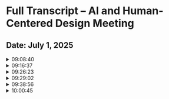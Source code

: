 
# Full Transcript – AI and Human-Centered Design Meeting
## Date: July 1, 2025


<details>
  <summary>09:08:40</summary>

A recent MIT meta-analysis examined over 100 studies asking: **Does AI improve human performance in real tasks?**  
Surprisingly, the answer is often **no**—especially **for decision-making tasks**.

## Core Insight

**In many cases, people + AI performed worse** than either people or AI alone. This tends to happen when the **type of task** is not well-suited for human-AI collaboration.


## Problem Types: Rough vs. Sharp Edges

### Sharp-Edged Problems
- Only one correct answer
- Examples: fraud detection, medical classification, spam filtering
- AI is either right or wrong
- Humans **over-trust confident AI outputs**
- **Design risk**: errors can be costly and misleading

### Rough-Edged Problems
- Many acceptable solutions
- Examples: writing, coding, design
- AI gets the user 80% of the way; human finishes
- **Lower risk**, more room for creativity
- Works better with current generative AI systems

---

## Design Recommendation

> "If possible, **turn a sharp-edged problem into a rough-edged task**."

- Example: Instead of having AI predict construction flaws (sharp), have it surface **possible weak points** and let a human engineer review them (rough).
- This reframing increases the chances of **beneficial human-AI collaboration**.

---

## Takeaways for Designers

- **Generative AI thrives in ambiguous, creative spaces**
- **Human-AI integration needs careful interface design**
- **Avoid blindly trusting AI in high-stakes, sharp-edged contexts**
- Reframe tasks to reduce the **impact of inevitable AI errors**
- Augment human capability, **don’t replace it**

---

*“It’s not that AI is worse at sharp problems. It’s that humans are less forgiving of errors in high-stakes decisions.”*
"""

<details>
  <summary>09:08:40 transcript</summary>

Ai over-reliance. Um, and if you haven't caught this yet, we will be doing it soon. And this is a big debate about whether AI makes us better at what we do. And there was this piece of work. That came out, I think, the end, yeah, end of 2024, so maybe a little over 6 months ago. Where they're looking at. From MIT, where they're looking at. What's called a meta-analysis. Of all these studies where they give people AI and see whether it makes them better at their jobs.And so they're gonna compare. The person with AI. To whichever one is better, the person alone. Or the AI alone. It looks like the image isn't working? Let me stop and reshare. That's weird. I've never had that problem before. Let's see if that helped.

Um. The… that's so weird. Um…. Uh, do we blame Zoom, or do we blame Apple? I'm not sure. Uh, probably Zoom. The…. So, what they started… so they looked at all these studies of.

People with AI, and…. And they produce over 100 studies, and they produce the following. This is a graph. In this graph.I'm gonna help you walk through it for a moment. The vertical line, the big… at zero.Is, uh, says that in this study. The….
People plus AI did exactly as well, no difference. Then people alone are AI alone, the better of people alone are AI alone.
Each sort of little horizontal line in this graph is one study that they picked up from the academic literature.
Anything that's in the red, to the left of zero, means that people plus AI did worse.
Then people alone or AI alone. Anything to the right of zero in the green.
Is that people plus AI did better than people longer AI alone.
So I hope what you're gathering here. Is that, on average, people are performing worse with AI.
Then the better of humans or AI alone. That is wild.
I sort of read that as people throwing AI at things without having designed well.
How it's supposed to integrate. Into that task, or into that job.
And I want to lay out. The authors do a bit of analysis that I think helps us make sense of this.
The stuff that was most likely to be in the red.
Or what are, like, called decision-making tasks, so these are, like, classification tasks. Like, is this….
Person gonna get readmitted to the hospital in the next month, you know, given.
The following, uh, you know. Comorbidities and other kinds of things. And the things that were most likely to be green, those… the studies were content creation, so, like.
Coding, writing, you know, copy, uh, all these kinds of things.

And… so…. I have a theory about what's….
Going on. What I think what is going on….
Is that, um…. The… I'm gonna put it this way.
I want to draw a distinction between what I call rough-edged problems.
And… sharp-edged problems. I'm claiming that, basically.
There's no difference in the underlying quality of the AI between these kinds of problems.
But…. Given an equivalent capability.
Generative AI sort of works sooner, faster. Proponents with rough edges than sharp edges. What do I mean? Okay.
A rough-edged problem is a problem with many correct solutions. Writing, drawing, playing Mario.
Coding, all those kinds of things. A sharp-edged problem.
In contrast, is where there's only one correct solution. Agentic tool use, decision problems, prediction problems.
Like, spam filter. Classic sharp edge problem. You're either right or you're wrong.
My claim here, I think of the sense that I make of this, as this literature starts to… it keeps advancing.
Is it's not that the AI is inherently better or worse.
**For rough and sharp-edged problems. It's that, actually, it's on our side as humans, our tolerance for error is very low**.

In sharp-edged problems. And the….
So, just think of it this way. Shortage problem, I mentioned spam filter.
Spam filters have been around since the 90s. But it's only been in the last couple years, I think, that the spam filter has been good enough that I haven't had to check my spam folder, like, literally every day, because I would miss some really important.
You know, email from my boss or something like this. And if you take it back to this.
Um, there's a question from…. From Susan, aside from the one about Sonic, who is quite cool. I actually… I was a Sega kid growing up.
Um, if you Google this. Title, you should be able to find the paper, it's open access.
So, when they say that the biggest losses are for decision-making tasks and the biggest wins are for content creation tasks.
I think what's really going on is about rough versus sharp-edged problems.
So, um…. I think what's going on here is that a lot of the red ones are sharp-edge problems, where essentially the AI's either right or it's wrong, and as we'll talk about in the course.
When it's wrong, it sort of still influences us, and we're like, yeah, it might be right, and you go with it. Whereas with a rough-edge problem, the AI can get you 80% of the way there.
And then you can carry it the rest of the way, and get something that's better. So just to pause for a second, I think, like, the sense I make of this from a design perspective.
Is that if you can, at all possible. If it's at all possible, turn a sharp-edged problem. If, like, if the….
If leadership is, like, giving you a sharp-edge problem, like, oh, create a, you know, AI augmented solution for, whatever, detecting.
Flaws in this, you know, construction material or something like that.
Try to turn it into a rough-edged problem. And you're going to see much….
Bigger benefits much sooner. Which is to say, oh, okay, well then what I'm gonna do is I'm gonna use the AI to sort of spit out a bunch of potentially relevant information, but it's not going to make the….

The prediction itself is just going to tell me what I ought to be paying attention to, and let me sort of follow through from there.
Trying to transition, I think, from sharp edge to rough-edged is gonna be a pretty useful design technique going forward. Um….
A rough, uh, excuse me, I shouldn't use that term. A way to think of it would be….
There's, like, a circle of the things that AI, I think, can do sort of fully autonomously right now.
Let's call those the sharp-edged problems, right? I don't have to oversee it.
Then there's another set of… there's like a ring outside of that, which is….
Problems that people with AI can solve. Effectively, and I'm gonna call that rough-edged. Like, if the AI can get me 80% of the way there, I can finish it.
I think that's a… that's the space of rough-edge problems. I think that's where design can really flourish.
Is in that space of rough-edged problems. So, uh, I want to stop talking for a minute, because I'm more interested in hearing what you all have to think.
Um, the. So, I would invite you in the chat, or raise your hand in Zoom. I want to talk a little bit about this. Have you….
Run into these kinds of situations? Does this resonate? Does this not resonate? And you think, I'm totally just blowing, you know, hot smoke here. What's going on?
</details>
</details>


<details>
  <summary>09:16:37</summary>

The discussion focused on the challenges and strategies in using AI for **high-risk and safety-critical environments**, like fraud detection, moderation, and banking. Participants explored the practical tension between **rough-edged** and **sharp-edged** problems and how organizations manage AI's limitations in real-world applications.

## Key Concepts

### Sharp-Edged Problems
- Only one correct answer (e.g., fraud, moderation, prediction).
- AI makes confident errors, which are hard to detect.
- False positives have serious consequences (e.g., blocking legitimate transactions).
- Organizations like banks build **tiered response systems** to triage AI decisions based on confidence levels.

### Rough-Edged Problems
- Multiple acceptable outcomes (e.g., data querying, writing scripts).
- AI is helpful in providing draft solutions users can refine.
- Designers can convert sharp problems into rough ones for better collaboration.

---

## Discussion Highlights

- **Ashley** emphasized the importance of scale: AI handles massive data efficiently, but risk must be carefully managed.
- **Georgie** shared how moderation AI is tuned to be overly strict to avoid violating rules—a trade-off between **false positives and platform safety**.
- AI is built to **make mistakes**, and design must account for that fact.
- Designers must move away from assumptions of “perfect AI” and instead focus on **transparency and user oversight**.

---

## Design Strategies

- **Triage Models**: Use AI for high-confidence outputs; defer unclear cases to humans.
- **Prompt Engineering**: Carefully craft AI prompts to reduce risk.
- **Cognitive Forcing Functions**: Have users make their own judgments before seeing AI suggestions to prevent blind acceptance.

---

## Insightful Quote

> "Designing for AI means designing for error—because it *will* be wrong, and it won't always know when."


This conversation reinforced the need for thoughtful AI integration that emphasizes **collaboration over automation**, **control over convenience**, and **trust over speed**.

<details>
  <summary>09:16:37 transcript</summary>

Someone's gonna have to bite the bullet and be the first one.Yeah, Ashley, thank you.I'll buy a bullet. Um…. Congratulations again for, uh, becoming full professor. That's really exciting.

09:16:45
My mom just says congratulations, so now I'm feeling really good.
09:16:48
Yeah, I… you and I both… I… I talked to my mom at least once a day, and we're texting constantly, so….
Yeah, here's to all the people who talk to their moms.
Um, I…. I think in general.
Just in general, what you've said about. Um, rough versus sharp edge problems works, um, but when you get into, um.
For example, the fraud space. Um, fraud can be.
I think… I guess it's… it's sharp in terms of it….
If there's a transaction, it either is or is not fraudulent.
Um, and one of the ways that AI helps in situations like that.
Um, just one of the many ways is scale. So, um….


09:17:43
It's not… I mean, it wouldn't necessarily be for the…. On the consumer or customer end, although there are aspects to what I've worked on that are on the consumer-customer end, it tends to be more.
The back end, like on the bank sides. But when you have….
Not just sharp-edge problems, but problems. That have very severe consequences, if not handled correctly.
09:18:10
Yes.

09:18:10
And those are at scale. Ai can help with the.
Scale. So, like I said, I think, in general. I think it's just, like, kind of a good generality.
But then when you start thinking about specific applications. And specifically in, um.
Safety-critical or high-risk, or highly regulated environments. That's where you get… I see we start getting caveats, which is….
We have masses amounts of data, it's really important that we see the red flags, and we need AI to help us with that.
So that was my… my point. That's all.

09:18:45
Right. Yeah, so there are a couple things embedded in that. I think one is….
That your tolerance for risk. Will impact whether… I think even you can deploy AI. So, like, yes, AI helps you at scale.
But imagine that, um, I don't know, 1 in 10 AI.
Classifications were false positives. So you were, like, denying, you know, credit card transactions.
Um, a lot that we're actually not fraudulent, then your customers would also get really upset.
And, um, and so as a result, I think a lot of companies.


09:19:24
Have to do this very complex calculus of, like, what is the sort of cost of a false positive to us?
And how did we trade that off against the scale? So, um, you know, a lot of….
Tech companies have to deal with this, too. The titles are often different, they often live in what's called integrity.
Teams where they're trying to get rid of fraudulent accounts, or, you know, social media manipulation.
And so, you know, it'll often use some sort of tiered thing, where if, like, the AI is very confident, it just sort of actions on it. If it's sort of a yellow light, it'll route it to human review, and if it's a red light, or sorry, if it's a green light, I got the lights mixed up.
Greenlight, it's fine, it'll just sort of let it through. And I suspect that a lot of….
Yo, if you are in a space where ultimately there's no way to turn the sharp-edge problem into a rough-edge problem, I feel like that's sort of the most common.
Triage technique is essentially to have the AI cover the 95% of the cases that are just really obviously clear.
And then, sort of flagging the other 5%, where it says, well, here's what I'm thinking about.
And then letting human review handle that, and then you toss that into the training data.
So, yeah, I mean, I agree, but I view it mostly as a result of the, sort of.


09:20:34
The loss…. Like, the risks that you take on.
In banking, like, the downside risks are often so huge. That, like, you make different decisions than if it's, like, a consumer app.

09:20:46
Where it's like, okay, it's fine if it, like, mistrans… you know, mistranscribes me occasionally.

09:20:50
Yep, and just in… if anyone has banked at Chase and wonders why.
They get so many transactions stopped. This is why Chase has really, uh, really conservative, uh, calculations.
When it comes to fraud and risk. Um, it tends to make Chase a little safer.
Or a lot safer than a lot of other financial institutions.
But it also stops a lot more payments, and many of them are false positives, so….

09:21:18
Yeah. Yeah, I, uh…. Y'all should keep your hands up if you're interested. Like, Georgie, were you no longer interested?

09:21:27
Yeah, I can go. Thank you, thank you for this, like, uh, the idea. I haven't posed in such a way, like, rough… roughage problem, this is….
Uh, it was this verse of sharpitch problem, and I felt the same, actually, because I work as a product designer, and I have, like, a lot of working with data, and while I'm working with data, I need to write a lot of code to retrieve data from SQL and so on.
And different, uh, different syntaxes using. And I feel why I'm preparing a script, and it's definitely rough, uh, roughage problem. I need to retrieve my data, and I can just.
Tune my script to… to get the data that I'm really interesting about, and do, like.
Better decisions based on the data that, uh, that…. Ai can help me retrieve, but on the other hand, where I have, like, an AI feature implemented in a product that I'm working on, and here's, like, the, uh, definitely a sharp edge problem.
Which is, for example, a moderation, and because I'm working on a communication platform, and for a B2B segment, so the all-employee can type whatever they want, and as a.
Safe… safe feature for admins, for, uh, for CO, and for example, uh, for HR, there's, like, a moderation feature that prevents from boosting, for example, personal data. Ai, just understands.
And here, actually, I feel that we're right now building process around false positives, because we are, uh, we are….
Tune our prompting in a way to build more false positives, rather than, uh, rather than.
Flood, uh, flood with a… with a possible violation of rules in the platform, because it can lead to problems.
And here we just communicated with the clients in such a way that, uh, we had… we more it, like, in a stricter way, prompting to generate more false positives, to not let, like, the real positive stuff.
Go to the platform and be available to everyone and just violate some rules, and I don't know, leak the data, of course, to clients, customers, and so on.
So, that's kind of interesting how the…. Probability of errors.
Choose how we build processes inside… inside the platform, yeah.

09:23:41
Well, I think what's unique about designing for AI is that.
It will make errors. You have to design around not only the, like.


09:23:50
But, like, it might, but that it will. Like, AI, by definition.
Unlike basically any other tool you've used, you're, like, using a tool that is gonna make mistakes.
Right? And those mistakes can come for many different reasons. It might be because, you know, it wasn't in the training data.
But it might also just be because, like, it's an uncertain outcome.
Um, and…. I don't think we have great design patterns for conveying that right now.
This is… you know. The people's usual first stop, and we'll talk about this in the course a bit, is to, like, just sort of, like, add confidence intervals, or, you know, sort of….
Confidence indicators. But unfortunately, there's no way to really calibrate these things. The problem is that when the model is wrong.
When it's really wrong, it often doesn't know. It's like, they're often confidently wrong.
Um, you may remember a number of years ago when, like, you know.
Alphago beat the world's grandmaster at the game of Go. And, like, most of the time it was just.
Totally, like, defeated. It was, like, not… no contest. But there was one game where it really… you know, he beat it really handily, and he did it by making some move that was really wild, so weird that it had never seen it in its training data.
And then AlphaGo had just had… was pushed over to some weird part of its probability distribution and just started.
Making effectively random moves. Um, it'd be like, you know, those cartoons you watched when you were a kid, when, like, you asked the robot something, like.
Logical, like, uh, something weird and just sort of, like, blows steam out of its ears. That's basically what happens, except your AIs will do this too, it'll just not be obvious.
Um, and so…. How do we….
How do we design around an assumption that the AI will be wrong and it won't know when it's wrong?
I think that usually the sort of first idea is, like, oh, well, we'll just have a human oversee it.
But as we'll talk about in the course, often people sort of are too willing to go with what the AI suggests.
And so. The only sort of surefire way to do it is to have these sort of, like, cognitive forcing functions, as they're called, where you, like.
Have the person first guess on their own, then you unveil what the AI says, and then you ask them to make a final decision, or something like this. But it's… that takes away a number of the benefits of using AI in the first place. That's why I'm suggesting try to, like, turn things into rough-edged problems, because then.
Sort of, I can use it as a starting point and then continue.
</details>
</details>

<details>
  <summary>09:26:23</summary>

**👤 Speaker:** Jesse (Cybersecurity Designer)

## Design Challenge:
In cybersecurity, most tasks are **sharp-edged problems** — users want exact answers (e.g., detecting threats in a network).


## Jesse's Design Strategy:
- Instead of trying to make the AI solve everything exactly, the team is **reframing the sharp-edged problem into a rough-edged workflow**.
- The AI **suggests potential threats** and labels them with uncertainty.
- Users are informed: *“This is an AI-generated result, and may contain false positives.”*
- If the user disagrees, they can **dismiss it with a click** — this feedback is then used to improve the AI model.

## Why This Works:
- It embraces the **limitations of AI**, rather than pretending it’s always right.
- Builds **user trust** by:
  - Explaining the AI’s role clearly
  - Allowing user feedback
- Turns rigid classification into a **collaborative detection process**.

## Key Design Principles:
- **Explainability**: Users know what the AI is doing and why.
- **Human-in-the-loop**: Users validate and correct AI suggestions.
- **Learning from feedback**: Dismissed suggestions help retrain the model.

## Instructor Response:
- Agreed with the approach as a **practical and realistic way** to handle AI's imperfections.
- Emphasized **pragmatism over hype**, highlighting that AI design today is about making the most of existing tools with **clear, user-centered interactions**.

<details>
  <summary>09:26:23 transcript</summary>
Jesse!
Okay, so I… Heidi resonates on everybody's saying, uh, I work in cybersecurity, and I'm currently designing an AI tool.
And in cybersecurity, most of the problems are actually sharp-age problems. So for users.
People actually wanted to find the needle on the haystack. So they wanted to find the exact threat or attack that's happening in their network.
But then for the AI tool, we're actually… I don't know if that's… we're trying to turning ShopReach into raw fish onto, Professor, you said this is a kind of, like, a design.
Direction that I realized, actually, we're trying to turn this sharp age problem into a….
Into a raw fish problem. Um, and then, so we're giving users a lot of suggestions, like, these are potential risks in your network, these are… this might be attacks.
A lot of them are actually false positive, and then what we have designed… I mean, we're still trying to do a lot of user testing and user research. What we're trying to do is, we make AI.
Kind of, like, uh, explainable. Like, in the beginning, we clearly tell the user this is the result from AI. And so user understand that AI sometimes might give you a false positive result.
And then we ask the user for their feedback. Like, if they see this is a false positive.
They… there's a little button they could click to dismiss it, and then we take that as a….
As a result, we could use it to help us to improve our AI model. So that's… that's what we're doing right now.
For the AI… AI products we're designing in our company. Um….
Nothing, nothing, nothing special or creative, just wanted to say, like, this is exactly what we're using impractical.

09:28:16
Yeah, I mean, I… I…. I don't really actually have strong comments on that. I mean, it seems like a reasonable approach. I'm curious if others have sort of aligned on a similar approach?
I think, like, it just seems like, sort of, the practical right way to think about it in many ways.

09:28:40
Yeah, I mean, people love to proclaim, like, from the rooftops, these huge, like.
Grand theories of AI and how it's gonna, like, you know, whatever, we're gonna hit AGI, blah blah blah. I'm actually… I'm kind of a… not a skeptic, I'm just much more of a pragmatist, I'm just like, well, here's what we've got today, and here's how we design with it.
So, I agree with your approach. Ivy, do you want to jump in?
</details>
</details>

<details>
  <summary>09:29:02</summary>

**Does the use of AI for ambiguous, rough-edged problems contradict the original purpose of automation—offloading precise, rule-based tasks?**

## Key Insights

### 1. **Shift from Automation to Augmentation**
- Ivy questioned whether designing AI for rough, ambiguous problems goes against the traditional idea of automation.
- The instructor responded that while early AI hype emphasized full automation (e.g., replacing radiologists, coders), this was largely **overhyped**.
- Instead, the focus should shift to **augmenting human capability**—supporting and enhancing what humans already do, not replacing them.

### 2. **Replacement vs. Empowerment**
- **Some rote jobs may be replaced**, but the most exciting opportunities lie in augmentation.
- Augmenting user workflows can lead to tools users **don’t want to give up**—a more powerful emotional attachment than automation.

### 3. **AI Design Should Be Embedded, Not Just Chat-Based**
- Many current products wrap a chatbot around a feature—**a weak design choice**.
- Stronger integration involves **embedding AI in traditional GUIs**, allowing for layered, context-aware assistance.

### 4. **Prompting Quality Impacts Output**
- Another participant shared how prompting quality (more context, better parameters) dramatically affects AI response quality.
- **Training users to prompt well** and understanding that AI needs structured inputs can improve performance.

## Takeaways for Designers
- Think in terms of **augmentation, not automation**.
- Design for AI **error and uncertainty**.
- Help users provide **richer prompts** and **meaningful parameters**.
- Move beyond chatboxes—**layer AI within traditional tools** for deeper functionality.

*“The future of AI design lies not in replacing humans, but in giving them superpowers.”*

<details>
  <summary>09:29:02 transcript</summary>

Sure, yeah. My name is Ivy, and I really interested in the concept that you just mentioned about ROFA and ShopEdge. I did put the question in the chat, but I just wanna, um….
Speak out loud here. Um, so my question is, does this contradict with the original goal of.
Automation. So, which aim to offload pre-sized, repeatable, and rule-based tasks.
If AI is better suited for ambiguity or approximation, how do we reconcile that with the foundation ideas behind automation?

09:29:41
Yeah, I think… no, it absolutely contradicts that, but I never thought that that was the original goal. Maybe other people did.
I do think it got a lot of, um…. Airtime, so to speak. I think Jonathan was saying something similar in the chat.
Where, uh, you know, it's like, he would be like, you may have heard, oh, AI's gonna replace radiologists, AI's gonna replace coders, AI's gonna replace designers, like, everyone's replaced, there's no one left.
Um, I think that this is…. More hype than substance in many ways. And… and I think that it's….
Both, sort of, wrong and pragmatic terms, in terms of what I… or predictive terms of what I think will happen, and wrong maybe in terms of… in normative terms of, like, what should happen.
So, I think that in most cases… so, first, I need to acknowledge, I think there will be.
Replacement and displacement. Like, AI will replace some jobs. I think that seems inevitable. I don't know that I can predict strongly which ones those will be.
Um, but certainly jobs that involve. Very few tasks that are all extremely rote.
Seem the most likely. Um, that said, I think the broader transformation that no one is paying attention to, or not enough people are paying attention to, is the sort of broader.
Augmentative transformation. You know, that's why I sort of put this whole unit in the course, is like.
Trying to orient the designers around, well, what is the augmentation solution here? In part because if you try to replace, then you get all of this organizational friction and pushback.
Um, and in part because, you know, if you augment, you give people superpowers, they will, like.
Say, you know, pry your product out of my cold, dead hands kind of thing. You want that kind of emotional reaction to your design.
Um, and I think that, honestly, in most cases. You know, augmentation is the thing that winds up being transformative.
Right? Let's think about prior technologies. It wasn't…. Just that it took… like, yes, it took over….
Things that we've been doing in other ways, but then it opened up this much broader set.
Of uses that we had never previously imagined. And those are all augmentative.
Like, okay, my hot take, basically, is that I think we're in the MySpace era.
For AI, right? We have this interesting technology. It is clearly capable of something.
But people have not figured out the genre. And it's… I think that the….
You know, people are just all rushing to study, like, the technical bits of AI, and look, they're in my department, I teach these people too.
But I think the transformative bit is gonna actually be at the app layer.
In the next 5 years. Like, I think that there's just gonna be this huge opportunity to redefine what people do with AI, how that augments us.
That I really want to keep… try to keep our focus on.
That's, again, my hot take. Um, let me jump over to the….
Chat. There's some discussion of MCP, model context protocol. Um, I think….
Potentially. I mean, the vision of model context protocol is that, you know, sort of any app can send.
You know, information and queries over to, you know, a chat GPT, right? So, in principle, the promise of this is that it can become much more integrated.
With a lot of different applications, and I think that is going to push us in interesting….
Waze design-like. I do think… okay, here's another hot take. Um, most people think that designing with AI right now is wrapping a chatbot text box around their product.
I think this is stupid. Um…. And instead, often this AI will be transformative, but I think it's not gonna look like that. I think it might be, like, layered inside of the system, and we may still have very traditional GUIs.
For the interaction with these things, but it's… they're just going to be much….
More, sort of, extensive in what they can do. When designed correctly. Um….
So, Omar points out in the chat, has it been replacing jobs and coding customer service? Um….
That's a good question. I actually haven't seen strong evidence. I think some companies have done this, and then some of them rehired afterwards.
Um, I've not seen…. I will say… okay, so on the education side, look, Stanford is not a very average university.
Our students in CS are still getting entry-level coding jobs. They are having to race a little bit more to get them. They're not, like, falling from the sky like they were 10 years ago.
Um, but I haven't seen…. Sort of large-scale layoffs, as much as the CEOs keep saying that this is going to happen.
I would love to have that kind of conversation. Um, the… Okay, Joey, I think, has been waiting. Shall we jump to Joey?

09:34:36
Hey, how's it going? Thanks. Um, two questions, uh, one question quick. Um, there's a task in my assignments about propose a design concept for AI Power. Is that….
Related to the capstone, or just its separate project altogether? I just didn't know if I should wait to do that to get more….
In depth here, or does that make sense, or…? Good question. It's called the, uh, the assignment is called Propose a Design Concept for an AI Powder Interactive Product. Is that….

09:35:02
Related to our capstone project, like, the beginning of it? Can we hold off on doing that right away, or, like, can I just… or should we….
09:35:04
Yeah, I think that's the first step here. Let me… I actually have a backup….
So there is a… yeah, yeah, no, here, I'm just throwing up the whole thing so you can see, sort of, the arc of the project. Um, the first part will be….

09:35:18
To… so the course isn't itself end-to-end isn't very long, so….
We… you might need to…. Stick with the timeline that they're giving you if you want to have time.
We're not implementing this, um, just to be clear, so it's like, part one is basically to do what you'd normally think of as sort of, like, need finding or problem identification, um.
You know, what is it… what do you think might be augmented with AI? And the second part is going to be, essentially, you know, you're going to be using Figma or other tools, um, to prototype what this is going to be like.
Um, given the short…. Length of the course, we're not going to do. Um, normally what I would do with my students is a round of, sort of.
User feedback and iteration. Here, I actually… due to the, kind of, construction of the course, I wanted the third part to be around sort of like a….
Um, and ethics and societal Impact Review. Uh, like, when other people start using this, how's it going to impact things? So, this is roughly how this is going to lay out.
So, I would encourage you to, yes, just jump. In. If you feel like you need more time, I… I mean.
I'm not Enrique, I don't… I'm not global alumni, so I don't know exactly how this… the timeline works, uh, in the sense of, like, if you.
Turn it in late, what happens? I assume they don't send the Spanish Inquisition after you, but it might delay the feedback.

09:36:40
No, that makes sense, thanks. Yeah, I was just… I didn't know if, like, I had to think about the whole project, like, what I was gonna research a little bit and talk about this, or it was totally separate, so I'll just make sure I do it now, but uh….

09:36:50
Knowing that this is part of the capstone, and I gotta think about if it's….

09:36:54
Something I want to go all the way through. Gotcha. Okay, and sorry, just to add to the Sharp Ruff really….
Great thinking, I can help the team out. We've been struggling a little bit designing products. One of the things… I don't know if it's related, but might is….
I guess I didn't know at the time, but the roughs… the rough side of things were struggling with.
The users, either internally our teams or consumers that we build for.
We're noticing that we're struggling really bit with the rough side when it's not, like.
Sharp, meaning…. They don't… the users don't know the parameters to do, and it makes a big difference on what AI.
Gives you as a solution. For example, you know, if you're, uh.
A designer, and you say, hey, I want to… I want this pattern, can you give me some examples? And, uh, I want to see if it's compliant for accessibility.
They don't understand it. Well, you have to say what country you want it to be compliant for.

09:37:39
And, like, what's that… you know what I mean? They don't, so….
We're always getting these false positives, but at the same time, when we actually start talking to teams.
We realize that a lot of the… we can get a better success rate.
On the answers from AI. When we help them and educate them with, you know, training.
On how to prompt better, and how to do better parameters. Like, you can't just assume AI knows who you are.
Like, you have to give it a lot of parameters, or even constraints, like the person you are, what's the category you're in of industry, like.

09:38:06
Yeah. Yeah, yeah, I mean, I… okay, so broadly, I agree. I actually… I want to have a longer conversation about that, so I want… can I defer my thoughts on that for just a moment, and then maybe we'll talk?

09:38:10
And the more we notice, the more…. Parameters that our users are giving.
The better AI is providing a more, like. A better solution for. And I don't know if it's real… I'm really interested, and I'll definitely test it with the teams, but uh….
And I'll chat with the teams about this, you know, let's see how this works when we….
Really prompt a little bit better, do multiple prompts, go in deep, right? Go in deep, don't just….
Do two prompts, and then…. That's the solution, right? So, yeah, really interesting, a good take, but I'm just wondering what are your thoughts on this?
The more parameters you give it, the tighter it is. I don't know, yeah.
Sure, sure.
</details>
</details>

<details>
  <summary>09:38:56</summary>

### 1. **Automation vs. Augmentation**
- AI is more effective at synthesizing and generating content than fully automating complex workflows.
- Full automation remains brittle, especially when dependent on multiple AI modules each prone to error.
- Most jobs consist of diverse tasks, some suitable for automation, but many better suited for augmentation.

### 2. **Heuristic Evaluation with AI**
- AI models like VLMs (e.g., Google Gemini) can critique UI designs using known principles (e.g., Nielsen’s heuristics).
- These models can identify usability issues but still require human oversight and prioritization.

### 3. **Vibe Coding and Prompt Engineering**
- Tools like Figma’s vibe coding features can generate hi-fi mockups based on descriptive prompts.
- Concerns include difficulty in fine-tuning outputs and the risk of presenting high-fidelity visuals too early, leading to biased feedback.

### 4. **Blurred Roles Across Teams**
- AI tools are enabling PMs to create prototypes, traditionally the domain of designers.
- This can cause confusion or overattachment to design artifacts not reviewed by design teams.

### 5. **Collaborative and Responsible AI Use**
- Suggestions include marking AI-generated designs to prevent miscommunication within teams.
- Designers can embrace a guiding role, helping others use AI tools within brand and UX standards.

### 6. **Design Democratization**
- With AI’s assistance, roles are blurring between PMs, designers, and engineers.
- While this increases accessibility, it also demands clear communication protocols and internal guidelines.

## Conclusion:
The discussion highlights a shift toward collaborative design environments where AI is a tool for empowerment rather than replacement. Participants emphasize the importance of shared design languages, proper prompt use, and ensuring AI outputs are contextualized and responsibly used.

<details>
  <summary>09:38:56 transcript</summary>

One more, maybe Ramya, and then I want to pop back, uh, to some of these questions about.
About that phenomenon, because I think it's really interesting. Ramya, do you want to jump in?

09:39:10
Sure, yeah. Um, I was just interested, uh, when Paul talked about the whole, uh, round and sharp edges, and how we have some of these best practices in kind of designing AI products.
But on the flip side, I was also thinking about, um, where… where and how we can apply the same, uh, when….
In kind of using AI tools to design, um, you know, products. So, uh, if you have any kind of thoughts, suggestions on, um, where.
Kind of already are people in the market kind of using AI tools, uh, to kind of automate a lot of these workflows, or, you know, um, are these kind of, um, upward trending, or any research or….
Thoughts on that? I think, uh, I was just curious and thinking out loud on those terms.

09:39:53
Yeah. Yeah, good question. I think….
I think that a lot of people are using AI a little bit right now.
Which is to say, they're sort of… the things that it seems to be very good at is.
Synthesizing information together. And… also in the generative capacity, sort of.
You may have seen there are various papers and so on about, like, AIs as brainstorming partners and things like this, um.
We can talk about that later if you want. The literature seems to suggest that it actually reduces.
Brainstorming diversity, which is interesting. Um, the….
I feel like…. There are some people… I've not seen that many cases where people automate their whole job.
Uh, and…. It's… I think it's because I think often people.
Like, okay, take my job. Like, I do a lot of different things. Some parts of my job….
I would happily automate, like…. Grading. I would love to do less grading, um, but the, like, the FaceTime with students, I wouldn't want to reduce that.
The, um… maybe how to help a troubled student? I would love, you know, sort of, uh, Jiminy Cricket on my shoulder, helping me figure out, like, how to… how to help.
Best coach this student, but I think that, like, most jobs are this sort of, like, constellation of many, many different tasks, and some subset of them.
Can sort of be fully augmented…. Automated, but not very many. I also just think….
If you look at the sort of all of the smoke around Agentic AI and, like, these workflows and so on, they haven't really… I think if there were….
If there were real fire underneath it, it would have taken over more by now. I think that what people are finding is.
That they're often… they're just pretty brittle. Like, it's sort of like a game of telephone, where, like, you know.


09:41:50
This AI module calls that one, calls that one, calls that one, and if any single one of them, they're all sharp-edge problems. So if any single one of them.
Make an error, which is just, like, literally multiply 1 minus the probability of each individual one making an error.
Like, then the whole thing falls apart. So, I think that in many cases, these, like, full automation solutions… look.
It works in some cases, like, we can now identify dogs and cats in images in almost a fully automated way, but it turns out that….
Jobs don't just identify dogs versus cats in images, they're sort of much….
Richer information tasks that I think, you know, we will get there in some cases, but I think it's going to be a slower advance.
I want to, um… yeah, go ahead, sorry.

09:42:30
Yep. No, uh, thanks for sharing that, um, because I was just curious if, you know, there will be a time, or even if just for the case of… just for the purpose of curiosity, you know, can try and build.
Something, uh, with all the different sub, uh, processes or items that we work.
In design to build a product, if all of that we can, you know, try and automate and see how that result is versus how, uh, humans' effort is in creating the same kind of product is. But I just got to kind of.
Thinking on those terms when you talked about the whole reference sharp edges. So yeah, I was just curious to understand and.
Learn more.

09:43:07
I think… I think they're… well, okay, let's dig into one of these, actually. I think I have… yeah, okay, so this is the one that I was actually, um, just mentioning. I think it was at….
Joey, I was deferring. So, okay, a few things about, like, design and AI. I think there's, like, lots of interesting questions here.
So here's a project I want to show, um…. From UC Berkeley, that came out at the very end of last year.
Um, where essentially what they're finding is that these VLMs. The V is vision, so it's like an LLM, but now it can take images as well, like ChatGPT can do this.
If you give it an interface, and you give it a design.
Uh, like, a critique? A set of lenses from which to critique, whether that would be accessibility guidelines, or here, um, Nielsen's heuristics.
It can provide…. Those critiques.
Fairly accurately. So, this is interesting to me, because this is a thing that, like, most designers learn to do in sort of their first course.
Is, you know, here's a set of design guidelines, now please, you know, please critique.
I believe these ones were done using… there's a question what VLM was… I think this is….
Google Gemini, because this was a team that was collaborated with Google Research, if I remember correctly. But I promise you, if you try this on, like, you know.
03 on ChatGPT, it'll work as well. Um, the only thing that I think they did manually, if I remember correctly, is you can see that it's got these blue.
Overlays like they trained it to actually highlight the part of the image that it's trying to call out.
Um, so I think this is interesting. Because if you've….
Think of it as a heuristic evaluation machine. Um….
You know, you don't expect a heuristic evaluation to catch everything. It's like a… it's a decent metaphor, right? It catches a lot of stuff, but not everything, and not everything that it catches is worth fixing.
Right? Because there may be other. Kinds of trade-offs you're trying to manage.
But I think this is actually pretty powerful, and as we'll talk about later in the course, we've been developing some technology that can actually even sort of simulate things that users might click on, or where they might get stuck.
Like, that could be very powerful. Um.
Maybe even more spicy than that. I think there's this whole space of what's being called vibecoding, right? Where essentially.
You know, I'm just grabbing one such tool here, but, you know, Figma had one of these, has one of these, but there's a lot where you sort of….
Describe what it is you're looking for, and it produces. A, like, fairly… what we'd call sort of, like, standard design, meaning that it follows, kind of, standard design patterns.
Um, and…. You know, in many ways.
Can produce something pretty plausible. Now, you'll notice there that it was, like, not very consistent across screens, but.
It's interesting. It's, you know, it's probably solid, but what I would say is that these things are decently….
Able to produce hi-fi mocks that follow design patterns. But, the kinds of trade-offs we make is that they're… right now, they're very difficult to control. Like, if you just want to change this one button about it, good luck.
Um, and this is fairly fundamental to how these diffusion models work.
That there's not strong… like, you can mask certain parts of it. It's just very difficult to get the models to do these things. It's….
It's not on the short-term trajectory that it's going to be very controllable, where you can just sort of, like, grab a part of it and drag it around, or grab it and, you know, highlight it and change it. We will eventually get there, I suspect, but it's….
Still difficult. I also think that there's a big risk here.
Where it means that people are creating high-fidelity mocks where they should have been producing something low fidelity, like a sketch.
And we know from a lot of the…. You know, training and research here that if you show people things that look really pretty, like these designs, when what you have is.
Actually, uh, sort of an early concept, you're gonna get feedback on, like, the layout and the colors and the fonts, instead of feedback on the idea itself.
And so I do worry. About people using this. I do think that this basically means that there's going to be a lot of.
What I'm going to call PMs doing design. I think this kind of tool does enable a lot of PMs to probably produce a first.
Sort of visualization of the kind of thing that they're trying to go for, which might wind up improving communication with the design team.
But I do worry a little bit about it. I mean, again, there are lots of different applications of this.
Um, here's another one, Replit. You know, I just wanted to have a little bit of a conversation about this, because I think when we talk about, like, is AI going to displace jobs, or things like this.
I mean, I think it's worth talking about, is it going to displace design.
I mean, as you can tell, my sense is. Probably not, although it might mean, like, if we're talking about, like, again, if PMs are doing what entry-level designers might have done, it might displace some.
Some entry points for, again, these entry-level designers. On the other hand, it probably means that.
Design is going to get more diffused throughout many organizations, where everyone's expected to sort of have a fairly plausible.
First UI design for their system. Udit, am I… am I pronouncing your name correctly?

09:48:29
Uh, yes, thanks. So in our organization, we are using wipe coding pretty extensively for producing this, uh, these prototypes.
My entire design team, I'm pushing them towards it. So there are several steps we do before that, and coming up with the right prompt, like, two-page long prompt, before you even get to.
By coding, and then even after that, after a couple of iterations, we are moving from, let's say, Lavable or any of those tools to a full-fledged.
Ai-enabled IDE, so that allows us to iterate over it, so not just the initial.
Prototype, but do, um, pinpointed exact changes that you want to do any trade from there on, and making it.
Dev-ready, like, handoff ready. So we are trying to explore that. To your point, whether it'll replace the designers, probably not, but what it is doing is it is blurring the lines between the product managers and the… what designers are doing, and what designers are doing, and what devs are doing.

09:49:13
Yeah, I mean, I think that, obviously, in a large company, right, you have.
09:49:27
So those lines are, uh, are getting blurred, is what I see.

09:49:36
A difference between the people who do, like. Information design.
You know, product design, concept design, and then, like, UI design, which often, like, those are different roles, and one thing that's interesting is that these tools are sort of, like.
Just doing it all together in a way that maybe you didn't actually want to focus on this part at all, and yet now suddenly you have a very specific picture of a cat.
That, like, it would have been better if it had just sort of wireframed and been, like, picture of cat.
Right? So I…. I think it's gonna be an interesting ride. Uh, Nanad, did you want to jump in?

09:50:12
Uh, yeah, thanks. I, uh, I just wanted to kind of… and forgive me, everyone, I won't shut up about it, because, uh, it's….
It's something that's been on my mind ever since, uh…. Ever since I've seen Rabbit R1, uh, and it's kind of… I don't know, like, uh….
If the terminology is right, like the large action model that sort of also kind of.
You know, processes, uh, the UI, like, in the background. Even though it sort of seems like a kind of a grafted solution, but what was interesting.
Interesting to me is how it kind of…. Adapted the UI itself.
Uh, as a kind of a, you know. Response, so….
To your point, and just kind of circling back to, uh, how you said, like, that would influence apps themselves.
I really found that intriguing, and even though it seems like, you know, a surface-level.
Um, you know, topic. Uh, you know, like, buttons and sort of, like, widgets, kind of.
Appearing out of thin air and just kind of getting. Getting, uh, kind of designed on the fly by the model itself, I….
I really found that really, uh, exciting, so I just want to, uh, you know, your thoughts on that, and like, uh, was there anything to….
To our one, uh, as a kind of a, you know, product, even though it's sort of….
Um, was discovered that it's basically like a glorified Android app that, uh, is just sort of, you know, went a little under.

09:51:40
So this is… you're not talking about the deep research model, you're talking about… was it the rabbit R?
09:51:46
The little… yup, yeah, Rabbit R1, the little…. Kind of gadget companion that was sort of, you know, uh….
09:51:53
Yeah, okay, so it also reminds me of the Humane IPIN, I don't know if you tracked that.

09:52:00
Okay, well, I think I've a number of UX comments on those things. I mean.
09:52:05
I don't know, please, if….

09:52:06
I mean, for one, I think that, look, there's just a technology issue here where.
The models aren't fast enough, so there's a lot of, like, you ask a question, then you're sitting there awkwardly in front of your friend, waiting for 10 seconds while it sits there and thinks.
Um, you know, there are some tasks for which waiting is fine. For other ones, I think, again.
People don't know what it's good for yet, so go back to the Google Glasses way back when, right? It's….
There was this huge vision of augmented reality and what it's gonna… but you know what? Like, it turns out we don't really know what problems that's solving for people yet.
And so having sort of this, like, wearable AI thing is seen as, like, you know, a big privacy intrusion, but without.
Providing much benefit. I think, in general, people are willing to trade off privacy for benefit.
If, you know, but…. What… where was the benefit? It just wasn't a big enough win.
Yet. And so, I view it as sort of being early days for those kinds of things.

09:53:07
Uh, we can talk about it in a future conversation, uh….
I have some ideas here. Like, I do think that the future of user modeling is going to get really interesting. We have a project I can talk about next time where we're, like, just.
By… if you privately watch yourself on your computer, you allow a little private model to watch yourself. We can build this really rich notion of who you are.
And, like, now imagine that any application that you're designing could ask, you know, a sort of.
Freely ask a pretend version of the user, hey, would Michael like it if I made this suggestion? Would Michael like it if I did this?
And without bothering Michael ever, it can sort of figure out what to push on. I think that could be very powerful.
Uh, Peter, over to you.

09:53:47
Hi, yeah, you raised a really good point that I hadn't really considered, but I've run into, of….
You know, all these people who are not designers having this ability to now design prototypes, design webpages really quickly, we had a situation I ran into where our CTO.
Wanted to make a really simple interface. You pick a value, it would tell you approximately how much it's gonna cost.
But the values range from $1,000 to $100 million. And he built a slider widget, because he loves slider widgets, and now.
Because he has this interactive prototype. That he really is kind of obsessed with it, because he sees it like, oh, this works really cool, I really like the look of it.
And because he could very easily produce an interactive prototype, he kind of fell in love with the design, even though, as a designer, I know.
I'm not gonna have you pick a value with a slider from 1,000 to 100 million.
So, it kind of… it…. It's an interesting problem, I think we're gonna start running into more and more, where PMs and….
You know, people of that ilk can start building prototypes and doing designs really easily.
And we're gonna have to develop a whole new set of soft skills for kind of negotiating that… that space.

09:54:52
Yeah, so, okay, my con… this doesn't exist yet, but it's the kind of thing that we've been building on the research side, and again, we'll talk about it a little later in the course, it's called generative agents.
Your response then is, I'm gonna send a million. Customers of your product into the system, and look at all of the alarm bells that go off, where they all get super frustrated at this thing. I've found that over and over again, it winds up being….
That, like, people sort of respond viscerally to, like. Just people fuming at not, like, they're sitting there staring at the interface, and they do not know what to do. Like, I think that there… there will be an equilibrium here.
But it may take some time to…. To rough out. I mean, I think we can't just sort of unilaterally be like, oh, those people, they're so silly. Insofar as, like, you know.
The same thing happened with travel agents, right? We, like, humans used to use travel agents all the time.
And now, you know, you use Google Flights, or whatever. Right? Like, and we're probably not as good as the travel agents work. But, on the other hand.
For, you know, 90% of cases, you don't need something as good as a travel agent.
Um, and I think travel agents are an interesting one, because, well, yeah, actually, there are fewer of them around now.
Now, will that happen to designers? Gosh, I…. I'm guessing not?
But I think we'll…. A little bit of time will tell, but that's where I'm putting my money.
Deepdi, we have… okay, so we have a few minutes left, so let's try to hit maybe some quick ones, so Deep Deep Crystal and Francis, we'll see how far we can get.

09:56:28
Yeah, no, I am a product manager, and I've been seeing the conversations on the side, so….
One thing I… you know, I feel it's very organization-dependent, so in my company, Intuit.
We use prototyping just to make sure that designers understand our vision. It is not to say, hey, we are going to replace designers entirely. Having said that.
There are some, you know, small startups wherein PMs are expected to build that, uh, you know, sophisticated level of designing that then designers can just pick up.
So, it all depends on, you know, what is, like, how does your organization, like, is it structured, and how do they support your, you know.
Pm as a skill set versus design as a skill set.

09:57:13
Yeah, I mean, I think that it's, you know, great point.
I think it's going to diffuse… let me turn it around. I think that also what's going to happen is that now it's going to empower designers to create interactive code.


09:57:28
Right? Hey, I created this, now look, you can see exactly how this is supposed to work. You can't tell me that you can't implement this, because look, it's working.
Right? So I think it's gonna actually, you know, blur the boundary in both directions, which will be an interesting time.


09:57:41
So, again, I think we'll have to wait and see, but that's….
I'm curious. Like, who's really actually gaining more power in this relationship? We'll find out.
Uh, Crystal.
Oh, where did Crystal go? Oh, there. Okay, go ahead.

09:58:00
Hi. Hi there. Um. Thank you so much for this talk, it's so illuminating, um, and this chat has been so….
Uh, mind-bending, so, um, I guess my only contribution was thinking that.
Um, when I was a junior designer, I thought, like, oh, I have to, like, protect my job, I do these things, I make the pretty pixels.
The more advanced and senior I got, though, with the years.
Understanding that PMs have a part to play in the design… like, everyone has a part to play in the best UX.
For the end user, and everyone has these different parts of the image, the bigger picture.
For the user, and so I would like AI to have more, like, shared information for.
All people in the company to make the best decisions when they're working.
And I'd also like to see maybe creative guidelines internally in the company. So if a PM makes something.
You know, maybe don't make it look so, um, high fidelity that the CEO thinks the designers did this.
So there's, like, implied, like, uh, things that people might start assuming, all these assumptions internally, and then confusing the CEO, or confusing.
The developer, like, clearly, they must have talked to the designer, it would not have looked this pretty.
You know, like, making it clear where… how did you generate these images? Maybe having, like, watermarks, or make sure it exports in black and white.
Across the company, or only use cat images when there is a photo feed. Like, something that shows that this is not.
The end-end, but I don't think that for designers, gatekeeping design makes them very popular with other people in the organization.
If anything, designers can be that forefront of, like, great job, that's amazing! They could be, like, the executor's.
Of good design, but then also, like, learn how to put that hamburger of, like.


09:59:57
Cool concept, I see where you're going with this. Sliders, maybe not the best UI solution, but we could do some heuristic evaluation. Let's jump on a side chat and talk about it.

10:00:09
I also could see design…. The design org as owning tools that would empower PMs to do better jobs the first time.
So imagine down the road that it would be possible to create almost, like.
Modules that ensure that whatever the PM creates is, like, within the design language of.
Whatever your product is, or I can say, like, oh, this… use this because it'll produce a lo-fi mock, or something like this, to sort of help.
Guide the company toward producing the right kinds of. Mocks and prototypes at the right time.
Okay, 10 o'clock, Francis, do you think you can do it quickly?
</details>
</details>


<details>
  <summary>10:00:45</summary

**Focus:** Vibe Coding and its Potential for Consumer Innovation

The discussion explored the concept of **vibe coding**, a term referring to how non-technical users are now creating their own AI-powered tools using intuitive, natural language interfaces.

### What Is Vibe Coding?
- A process where users describe what they want, and AI generates functional code or prototypes.
- Empowers **non-developers** to build small, useful tools without needing full programming knowledge.

### Consumer Potential
- Tied to the idea of **end-user innovation** (Eric von Hippel, MIT Sloan): people creating solutions for their own needs.
- Examples include:
  - Personal scheduling apps
  - Lightweight automation tools
  - Throwaway programs solving niche or one-time tasks

> These are **"micro-tools"**—small, personalized solutions that are easy to make and useful in daily life.

### Practical Example
The speaker shared that they exported a CSV of meeting availability and used ChatGPT to generate a scheduling script that could be rerun with updates. This "vibe-coded" solution saved time and effort without requiring software engineering.

## Takeaway

Vibe coding has **tremendous potential for consumer empowerment**. While enterprise-scale applications still require deep expertise and infrastructure, **the rise of AI-generated micro-tools may redefine how everyday people solve problems** using technology.

**This represents a shift toward democratized software creation**—enabling everyone to become a builder.

<details>
  <summary>10:00:45 transcript</summary>

Yes, just a quick question to you on your, uh, thoughts on vibe coding.

10:00:51
From a consumer standpoint, there have been a lot of articles about.
Um, consumers or people just coming up with their own solutions, their own AI solutions, by vibe coding.
And so I wanted to ask what your thought. On how… how popular this could be with consumers, and where that.

10:01:13
Could lead.

10:01:14
Right, so I think the thing that is really interesting to me about it is what Eric von Hippel at MIT Sloan calls, like.
End-user innovation. Imagine now everyone in the, sort of, in the shed in their garage, like, able to create, like, little customized solutions for the little one-off tasks they have.
I see a huge proliferation of that happening, because they're like little micro-tools.
I think that's within, you know, spitting distance. Building these really large enterprise-scale applications with AI, I think that's much further away.
But I think these little micro-tools, I think, really does seem feasible, and I've done that, like, I needed to schedule all of my student meetings for the summer, and I, like, had a when to meet, I exported a CSV of when people were free, and I asked ChatGPT to just help me, and it actually wrote a little program, so that when the availability changed, I just ran it again.
That's like a, you know, make it and throw it away kind of program. That kind of thing I could see being really a helpful, and B, actually doable these days.
</details>
</details>